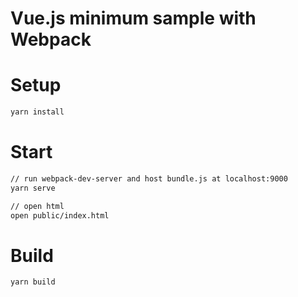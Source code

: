 # Vue.js minimum sample with Webpack

# Setup
```sh
yarn install
```

# Start
```sh
// run webpack-dev-server and host bundle.js at localhost:9000
yarn serve

// open html
open public/index.html
```

# Build
```sh
yarn build
```
